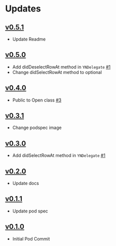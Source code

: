 # Updates

## [v0.5.1](https://github.com/younatics/YNExpandableCell/releases/tag/0.5.1)
* Update Readme

## [v0.5.0](https://github.com/younatics/YNExpandableCell/releases/tag/0.5.0)
* Add didDeselectRowAt method in `YNDelegate` [#1](https://github.com/younatics/YNExpandableCell/issues/1)
* Change didSelectRowAt method to optional

## [v0.4.0](https://github.com/younatics/YNExpandableCell/releases/tag/0.4.0)
* Public to Open class [#3](https://github.com/younatics/YNExpandableCell/issues/3)

## [v0.3.1](https://github.com/younatics/YNExpandableCell/releases/tag/0.3.1)
* Change podspec image

## [v0.3.0](https://github.com/younatics/YNExpandableCell/releases/tag/0.3.0)
* Add didSelectRowAt method in `YNDelegate` [#1](https://github.com/younatics/YNExpandableCell/issues/1)

## [v0.2.0](https://github.com/younatics/YNExpandableCell/releases/tag/0.2.0)
* Update docs

## [v0.1.1](https://github.com/younatics/YNExpandableCell/releases/tag/0.1.1)
* Update pod spec

## [v0.1.0](https://github.com/younatics/YNExpandableCell/releases/tag/0.1.0)
* Initial Pod Commit

